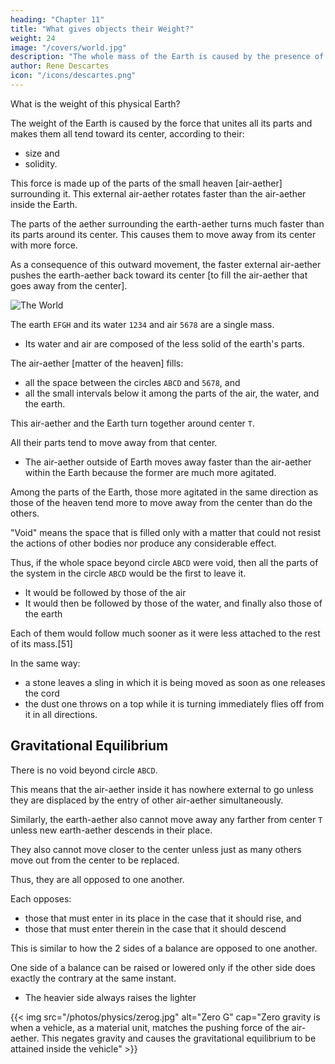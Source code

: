 ```yaml
---
heading: "Chapter 11"
title: "What gives objects their Weight?"
weight: 24
image: "/covers/world.jpg"
description: "The whole mass of the Earth is caused by the presence of the moon, and also about some particular things that depend on that motion"
author: Rene Descartes
icon: "/icons/descartes.png"
---
```




What is the weight of this physical Earth? 

The weight of the Earth is caused by the force that unites all its parts and makes them all tend toward its center, according to their:
- size and
- solidity.

This force is made up of the parts of the small heaven [air-aether] surrounding it. This external air-aether rotates faster than the air-aether inside the Earth.  

The parts of the <!-- small heaven --> aether surrounding the earth-aether turns much faster than its parts around its center. This causes them to move away from its center with more force. 

As a consequence of this outward movement, the faster external air-aether pushes the earth-aether back toward its center [to fill the air-aether that goes away from the center].



<!-- The most massive and solid bodies, such as comets, tend to move outward towards the circumferences of the system.

Only the less massive and less solid ones are pushed back toward their centers. 

Only the less solid parts of the earth could be pushed back toward its center.
- The others move away from it. 


The most solid and most massive bodies tended to move away from the center of any heaven, I supposed that they were already previously moving with the same agitation as the matter of that heaven. 

If they have not yet begun to move, or if they are moving less fast than is required to follow the course of this matter, they must at first be pushed by it toward the center about which it is turning. 

**The larger and more solid will be pushed with more force and speed.** 

Nevertheless, if they are solid and massive enough to compose comets, this does not hinder them from tending to move shortly thereafter toward the exterior circumferences of the heavens, in as much as the agitation they have acquired in descending toward any one of the heavens' centers will most certainly give them the force to pass beyond and to ascend again toward its circumference.
 -->

![The World](/graphics/physics/world-11.jpg)


The earth `EFGH` and its  water `1234` and air `5678` are a single mass.
- Its water and air are composed of the less solid of the earth's parts.

The air-aether [matter of the heaven] fills:
- all the space between the circles `ABCD` and `5678`, and
- all the small intervals below it among the parts of the air, the water, and the earth.

This air-aether and the Earth turn together around center `T`.

All their parts tend to move away from that center. 
- The air-aether outside of Earth moves away faster than the air-aether within the Earth because the former are much more agitated.

Among the parts of the Earth, those more agitated in the same direction as those of the heaven tend more to move away from the center than do the others.

"Void" means the space that is filled only with a matter that could not resist the actions of other bodies nor produce any considerable effect.

Thus, if the whole space beyond circle `ABCD` were void, then all the parts of the system in the circle `ABCD` would be the first to leave it. 
- It would be followed by those of the air
- It would then be followed by those of the water, and finally also those of the earth

Each of them would follow much sooner as it were less attached to the rest of its mass.[51] 

In the same way:
- a stone leaves a sling in which it is being moved as soon as one releases the cord
- the dust one throws on a top while it is turning immediately flies off from it in all directions.


## Gravitational Equilibrium

There is no void beyond circle `ABCD`. 

This means that the air-aether inside it has nowhere external to go unless they are displaced by the entry of other air-aether simultaneously.

<!-- 
d and where the parts of the heaven contained within that circle can go, unless at the same instant others completely like them enter in their place, 
 parts of the earth -->

Similarly, the earth-aether also cannot move away any farther from center `T` unless new earth-aether descends in their place.

 <!-- just as many parts of the heaven or other terrestrial parts as are needed to fill it.  -->
They also cannot move closer to the center unless just as many others move out from the center to be replaced. 
 <!-- rise in their stead.  -->


Thus, they are all opposed to one another. 

Each opposes:
- those that must enter in its place in the case that it should rise, and
- those that must enter therein in the case that it should descend

This is similar to how the 2 sides of a balance are opposed to one another. 

One side of a balance can be raised or lowered only if the other side does exactly the contrary at the same instant.
- The heavier side always raises the lighter


{{< img src="/photos/physics/zerog.jpg" alt="Zero G" cap="Zero gravity is when a vehicle, as a material unit, matches the pushing force of the air-aether. This negates gravity and causes the gravitational equilibrium to be attained inside the vehicle" >}}

